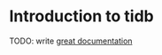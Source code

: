 # Introduction to tidb

TODO: write [great documentation](https://jacobian.org/writing/what-to-write/)

